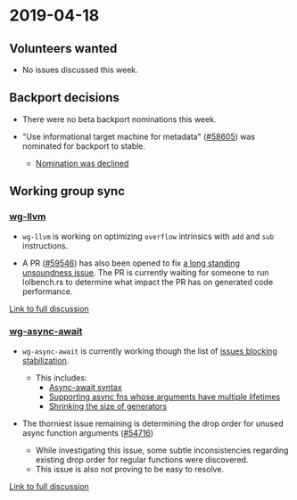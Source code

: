 # 2019-04-18

## Volunteers wanted

- No issues discussed this week.

## Backport decisions

- There were no beta backport nominations this week.

- "Use informational target machine for metadata" ([#58605](https://github.com/rust-lang/rust/pulls/58605)) was nominated for backport to stable.
  - [Nomination was declined](https://rust-lang.zulipchat.com/#narrow/stream/131828-t-compiler/topic/weekly.20meeting.202019-04-18.20.2354818/near/163655391)

## Working group sync

### [wg-llvm](https://github.com/rust-lang/compiler-team/blob/master/working-groups/llvm/README.md)

- `wg-llvm` is working on optimizing `overflow` intrinsics with `add` and `sub` instructions.

- A PR ([#59546](https://github.com/rust-lang/rust/pull/59546)) has also been opened to fix [a long standing unsoundness issue](https://github.com/rust-lang/rust/issues/28728).
The PR is currently waiting for someone to run lolbench.rs to determine what impact the PR has on generated code performance.

[Link to full discussion](https://rust-lang.zulipchat.com/#narrow/stream/131828-t-compiler/topic/weekly.20meeting.202019-04-18.20.2354818/near/163658733)

### [wg-async-await](https://github.com/rust-lang/compiler-team/blob/master/working-groups/async-await/README.md)

- `wg-async-await` is currently working though the list of [issues blocking stabilization](https://github.com/rust-lang/rust/labels/AsyncAwait-Blocking).
  - This includes:
    - [Async-await syntax](https://github.com/rust-lang/rust/issues/60016)
    - [Supporting async fns whose arguments have multiple lifetimes](https://github.com/rust-lang/rust/issues/56238)
    - [Shrinking the size of generators](https://github.com/rust-lang/rust/issues/52924)

- The thorniest issue remaining is determining the drop order for unused async function arguments ([#54716](https://github.com/rust-lang/rust/issues/54716))
  - While investigating this issue, some subtle inconsistencies regarding existing drop order for regular functions were discovered.
  - This issue is also not proving to be easy to resolve.
  
[Link to full discussion](https://rust-lang.zulipchat.com/#narrow/stream/131828-t-compiler/topic/weekly.20meeting.202019-04-18.20.2354818/near/163658872)